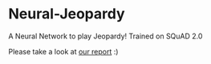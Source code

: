 # Neural-Jeopardy
A Neural Network to play Jeopardy! Trained on SQuAD 2.0

Please take a look at [our report](Report.pdf) :)
